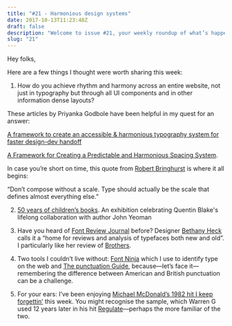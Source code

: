 ```yaml
---
title: "#21 - Harmonious design systems"
date: 2017-10-13T11:23:48Z
draft: false
description: "Welcome to issue #21, your weekly roundup of what’s happening in design, code and typography."
slug: "21"
---
```


Hey folks,

Here are a few things I thought were worth sharing this week:

1. How do you achieve rhythm and harmony across an entire website, not just in typography but through all UI components and in other information dense layouts?

These articles by Priyanka Godbole have been helpful in my quest for an answer:

[A framework to create an accessible & harmonious typography system for faster design-dev handoff](https://blog.prototypr.io/10-practical-steps-to-create-a-predictable-accessible-and-harmonious-typography-system-a-case-6c85d901bedd)

[A Framework for Creating a Predictable and Harmonious Spacing System](https://blog.prototypr.io/a-framework-for-creating-a-predictable-and-harmonious-spacing-system-8eee8aaf773c).

In case you’re short on time, this quote from [Robert Bringhurst](https://en.wikipedia.org/wiki/Robert_Bringhurst) is where it all begins:

“Don’t compose without a scale. Type should actually be the scale that defines almost everything else.”

2. [50 years of children’s books](https://www.houseofillustration.org.uk/index.php/whats-on/current-future-events/john-yeoman-and-quentin-blake-50-years-of-childrens-books). An exhibition celebrating Quentin Blake's lifelong collaboration with author John Yeoman

3. Have you heard of [Font Review Journal](https://fontreviewjournal.com/) before? Designer [Bethany Heck](https://heckhouse.com/) calls it a “home for reviews and analysis of typefaces both new and old”. I particularly like her review of [Brothers](https://fontreviewjournal.com/brothers/).

4. Two tools I couldn’t live without: [Font Ninja](https://www.fonts.ninja/) which I use to identify type on the web and [The punctuation Guide](https://www.thepunctuationguide.com/british-versus-american-style.html), because—let’s face it—remembering the difference between American and British punctuation can be a challenge.

5. For your ears: I’ve been enjoying [Michael McDonald’s 1982 hit I keep forgettin’](https://www.youtube.com/watch?v=CnjEzx7Glr8) this week. You might recognise the sample, which Warren G used 12 years later in his hit [Regulate](https://www.youtube.com/watch?v=1plPyJdXKIY)—perhaps the more familiar of the two.
